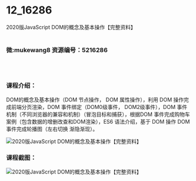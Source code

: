 # 12_16286
2020版JavaScript DOM的概念及基本操作【完整资料】
<br/></br>
<h3>微:mukewang8 资源编号：5216286</h3>
<br/></br>
<h3>课程介绍：</h3>
<p>DOM的概念及基本操作（DOM 节点操作， DOM 属性操作），利用 DOM 操作完成前端分页渲染，DOM 事件绑定（DOM0级事件， DOM2级事件），DOM 事件机制（不同浏览器的兼容和机制）（冒泡目标和捕获），根据DOM 事件完成购物车案例（包含数据的增删改查和DOM渲染），ES6 语法介绍，基于 DOM 操作 DOM 事件完成轮播图（左右切换 渐隐渐现）。</p>
<p><img src="https://www.ko996.com/wp-content/uploads/img/2020/11/1-73-300x169.png" alt="2020版JavaScript DOM的概念及基本操作【完整资料】"></p>
<div class="info-desc">
<h3>课程截图：</h3>
<p><img src="https://www.ko996.com/wp-content/uploads/img/2020/11/2-71.png" alt="2020版JavaScript DOM的概念及基本操作【完整资料】"></p>


			
</div>
